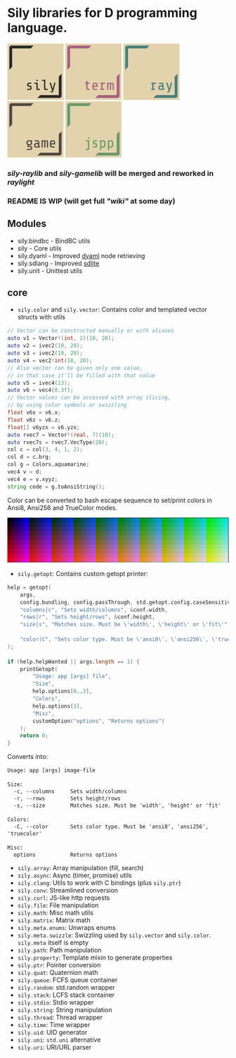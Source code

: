 # Sily libraries for D programming language.

[![](readme/logo.png)](https://github.com/al1-ce/sily-dlang)
[![](readme/logo-term.png)](https://github.com/al1-ce/sily-terminal)
[![](readme/logo-ray.png)](https://github.com/al1-ce/sily-raylib)
[![](readme/logo-game.png)](https://github.com/al1-ce/sily-gamelib)
[![](readme/logo-jspp.png)](https://github.com/al1-ce/sily-jspp)

### *sily-raylib* and *sily-gamelib* will be merged and reworked in *raylight*

### README IS WIP (will get full *"wiki"* at some day)

## Modules

* sily.bindbc - BindBC utils
* sily - Core utils
* sily.dyaml - Improved [dyaml](https://github.com/dlang-community/D-YAML) node retrieving
* sily.sdlang - Improved [sdlite](https://github.com/s-ludwig/sdlite)
* sily.unit - Unittest utils

## core
* `sily.color` and `sily.vector`: Contains color and templated vector structs with utils
```d
// Vector can be constructed manually or with aliases
auto v1 = Vector!(int, 2)(10, 20);
auto v2 = ivec2(10, 20);
auto v3 = ivec2(10, 20);
auto v4 = vec2!int(10, 20);
// Also vector can be given only one value,
// in that case it'll be filled with that value
auto v5 = ivec4(13);
auto v6 = vec4(0.3f);
// Vector values can be accessed with array slicing,
// by using color symbols or swizzling
float v6x = v6.x;
float v6z = v6.z;
float[] v6yzx = v6.yzx;
auto rvec7 = Vector!(real, 7)(10);
auto rvec7s = rvec7.VecType(20);
col c = col(3, 4, 1, 2);
col d = c.brg;
col g = Colors.aquamarine;
vec4 v = d;
vec4 e = v.xyyz;
string code = g.toAnsiString();
```
Color can be converted to bash escape sequence to set/print colors in Ansi8, Ansi256 and TrueColor modes.

![](readme/color.png)

* `sily.getopt`: Contains custom getopt printer:
```d
help = getopt(
    args,
    config.bundling, config.passThrough, std.getopt.config.caseSensitive,
    "columns|c", "Sets width/columns", &conf.width,
    "rows|r", "Sets height/rows", &conf.height,
    "size|s", "Matches size. Must be \'width\', \'height\' or \'fit\'", &conf.size,

    "color|C", "Sets color type. Must be \'ansi8\', \'ansi256\', \'truecolor\'", &conf.color,
);

if (help.helpWanted || args.length == 1) {
    printGetopt(
        "Usage: app [args] file",
        "Size",
        help.options[0..3],
        "Colors",
        help.options[3],
        "Misc",
        customOption("options", "Returns options")
    );
    return 0;
}
```
Converts into:
```
Usage: app [args] image-file

Size:
  -c, --columns     Sets width/columns
  -r, --rows        Sets height/rows
  -s, --size        Matches size. Must be 'width', 'height' or 'fit'

Colors:
  -C, --color       Sets color type. Must be 'ansi8', 'ansi256', 'truecolor'

Misc:
  options           Returns options
```

* `sily.array`: Array manipulation (fill, search)
* `sily.async`: Async (timer, promise) utils
* `sily.clang`: Utils to work with C bindings (plus `sily.ptr`)
* `sily.conv`: Streamlined conversion
* `sily.curl`: JS-like http requests
* `sily.file`: File manipulation
* `sily.math`: Misc math utils
* `sily.matrix`: Matrix math
* `sily.meta.enums`: Unwraps enums
* `sily.meta.swizzle`: Swizzling used by `sily.vector` and `sily.color`. `sily.meta` itself is empty
* `sily.path`: Path manipulation
* `sily.property`: Template mixin to generate properties
* `sily.ptr`: Pointer conversion
* `sily.quat`: Quaternion math
* `sily.queue`: FCFS queue container
* `sily.random`: std.random wrapper
* `sily.stack`: LCFS stack container
* `sily.stdio`: Stdio wrapper
* `sily.string`: String manipulation
* `sily.thread`: Thread wrapper
* `sily.time`: Time wrapper
* `sily.uid`: UID generator
* `sily.uni`: `std.uni` alternative
* `sily.uri`: URI/URL parser

